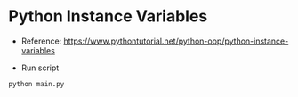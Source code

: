 # Python Instance Variables

- Reference: https://www.pythontutorial.net/python-oop/python-instance-variables

- Run script

```bash
python main.py
```
